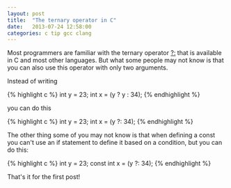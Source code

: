 ```yaml
---
layout: post
title:  "The ternary operator in C"
date:   2013-07-24 12:58:00
categories: c tip gcc clang
---
```


Most programmers are familiar with the ternary operator [?:](http://en.wikipedia.org/wiki/%3F:#C) that is available in C and most other languages.
But what some people may not know is that you can also use this operator with only two arguments.

Instead of writing

{% highlight c %}
int y = 23;
int x = (y ? y : 34);
{% endhighlight %}

you can do this

{% highlight c %}
int y = 23;
int x = (y ?: 34);
{% endhighlight %}

The other thing some of you may not know is that when defining a const you can't use an if statement to define it based on a condition, but you can do this:

{% highlight c %}
int y = 23;
const int x = (y ?: 34);
{% endhighlight %}

That's it for the first post!
